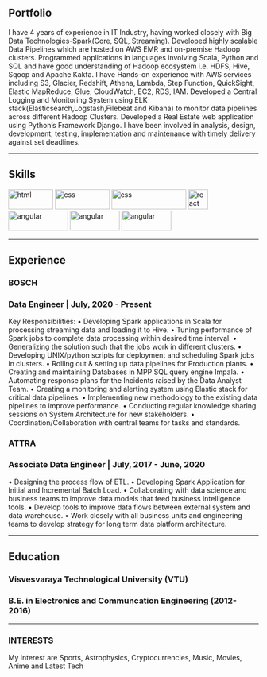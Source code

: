 ## Portfolio

I have 4 years of experience in IT Industry, having worked closely with Big Data Technologies-Spark(Core, SQL, Streaming). Developed highly scalable Data Pipelines which are hosted on AWS EMR and on-premise Hadoop clusters. Programmed applications in languages involving Scala, Python and SQL and have good understanding of Hadoop ecosystem i.e. HDFS, Hive, Sqoop and Apache Kakfa. I have Hands-on experience with AWS services including S3, Glacier, Redshift, Athena, Lambda, Step Function, QuickSight, Elastic MapReduce, Glue, CloudWatch, EC2, RDS, IAM. Developed a Central Logging and Monitoring System using ELK stack(Elasticsearch,Logstash,Filebeat and Kibana) to monitor data pipelines across different Hadoop Clusters. Developed a Real Estate web application using Python’s Framework Django. I have been involved in analysis, design, development, testing, implementation and maintenance with timely delivery against set deadlines.

---

## Skills

<p align='left'>
  <img src="https://upload.wikimedia.org/wikipedia/commons/e/ea/Spark-logo-192x100px.png" alt="html" width="90" height="40">
  <img src='https://upload.wikimedia.org/wikipedia/commons/8/85/Scala_logo.png' alt="css" width="110" height="40">
  <img src='https://upload.wikimedia.org/wikipedia/commons/f/f8/Python_logo_and_wordmark.svg' alt="css" width="150" height="40">
   <img src="https://upload.wikimedia.org/wikipedia/commons/8/87/Sql_data_base_with_logo.png" alt="react" width="auto" height="40"/>
   <img src="https://upload.wikimedia.org/wikipedia/commons/f/f4/Elasticsearch_logo.svg" alt="angular" width="120" height="40"/>
   <img src="https://upload.wikimedia.org/wikipedia/commons/9/93/Amazon_Web_Services_Logo.svg" alt="angular" width="100" height="40"/>
   <img src="https://upload.wikimedia.org/wikipedia/commons/a/a8/Microsoft_Azure_Logo.svg" alt="angular" width="100" height="40"/>
</p>

---

## Experience

### **BOSCH**
### Data Engineer | July, 2020 - Present

Key Responsibilities:
• Developing Spark applications in Scala for processing streaming data and loading it to Hive.
• Tuning performance of Spark jobs to complete data processing within desired time interval.
• Generalizing the solution such that the jobs work in different clusters.
• Developing UNIX/python scripts for deployment and scheduling Spark jobs in clusters.
• Rolling out & setting up data pipelines for Production plants.
• Creating and maintaining Databases in MPP SQL query engine Impala.
• Automating response plans for the Incidents raised by the Data Analyst Team.
• Creating a monitoring and alerting system using Elastic stack for critical data pipelines.
• Implementing new methodology to the existing data pipelines to improve performance.
• Conducting regular knowledge sharing sessions on System Architecture for new stakeholders.
• Coordination/Collaboration with central teams for tasks and standards.


### **ATTRA**
### Associate Data Engineer | July, 2017 - June, 2020

• Designing the process flow of ETL.
• Developing Spark Application for Initial and Incremental Batch Load.
• Collaborating with data science and business teams to improve data models that feed business intelligence tools.
• Develop tools to improve data flows between external system and data warehouse.
• Work closely with all business units and engineering teams to develop strategy for long term data platform architecture.

---

## Education

### **Visvesvaraya Technological University (VTU)**
### B.E. in Electronics and Communcation Engineering (2012- 2016)


---

### INTERESTS

My interest are Sports, Astrophysics, Cryptocurrencies, Music, Movies, Anime and Latest Tech
